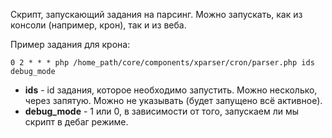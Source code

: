 Скрипт, запускающий задания на парсинг. Можно запускать, как из консоли (например, крон), так и из веба.

Пример задания для крона:
```
0 2 * * * php /home_path/core/components/xparser/cron/parser.php ids debug_mode
```
* **ids** - id задания, которое необходимо запустить. Можно несколько, через запятую. Можно не указывать (будет запущено всё активное).
* **debug_mode** - 1 или 0, в зависимости от того, запускаем ли мы скрипт в дебаг режиме.
